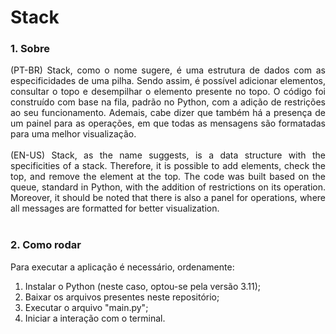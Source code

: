 # Stack

### 1. Sobre
<div align="justify">
  (PT-BR) Stack, como o nome sugere, é uma estrutura de dados com as especificidades de uma pilha. Sendo assim, é possível adicionar elementos, consultar o topo e
  desempilhar o elemento presente no topo. O código foi construído com base na fila, padrão no Python, com a adição de restrições ao seu funcionamento. Ademais,
  cabe dizer que também há a presença de um painel para as operações, em que todas as mensagens são formatadas para uma melhor visualização.
  <br><br>
  (EN-US) Stack, as the name suggests, is a data structure with the specificities of a stack. Therefore, it is possible to add elements, check the top, 
  and remove the element at the top. The code was built based on the queue, standard in Python, with the addition of restrictions on its operation. 
  Moreover, it should be noted that there is also a panel for operations, where all messages are formatted for better visualization.
</div>
<br>

### 2. Como rodar
Para executar a aplicação é necessário, ordenamente:
1. Instalar o Python (neste caso, optou-se pela versão 3.11);
2. Baixar os arquivos presentes neste repositório;
3. Executar o arquivo "main.py";
4. Iniciar a interação com o terminal.
